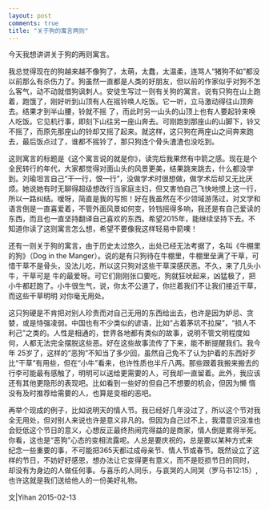 ```yaml
---
layout: post
comments: true
title: "关于狗的寓言两则"
---
```


今天我想讲讲关于狗的两则寓言。

我总觉得现在的狗越来越不像狗了，太萌，太蠢，太温柔，连骂人“猪狗不如”都没以前那么有杀伤力了。狗虽然一直都是人类的好朋友，但以前的作家似乎对狗不怎么客气，动不动就借狗讽刺人。安徒生写过一则有关狗的寓言。说有只狗在山上跑着，跑饿了，刚好听到山顶有人在摇铃唤人吃饭。它一听，立马激动得往山顶奔去。结果才到半山腰，铃就不摇 了，而此时另一山头的山顶上也有人要起铃来唤人吃饭。它见机行事，即刻下山往另一座山奔去。可刚跑到那座山的山脚下，铃又不摇了，而原先那座山的铃却又摇了起来。就这样，这只狗在两座山之间奔来跑去，最后饭点过了，谁都不摇铃了，那只狗连个骨头渣渣也没吃到。

这则寓言的标题是《这个寓言说的就是你》，读完后我果然有中箭之感。现在是个全民转行的年代，大家都觉得对面山头的风景更美，结果跳来跳去，什么都没学到。刘瑜坦言自己“干一行，恨一行”，没做学术时很想做，做学术后却又无比厌烦。她说她有时无聊得超级想改行当家庭主妇，但又害怕自己飞快地恨上这一行， 所以一路纠结。嗳呀，简直是我的写照！好在我虽然在不少领域游荡过，对文学和语言倒是一直喜爱着，不管外面风景如何变，铃铛摇得多响，我还是有自己爱读的东西，而且也一直坚持翻译自己喜欢的东西。希望2015年，能继续坚持下去。不知道你读了这则寓言怎么想，希望不要像我这样轻易中箭噢！

还有一则关于狗的寓言，由于历史太过悠久，出处已经无法考据了，名叫《牛棚里的狗》（Dog in the Manger）。说的是有只狗待在牛棚里，牛棚里垒满了干草，可惜干草不是骨头，没法儿吃，所以这只狗对这些干草深感厌恶。不久，来了几头小牛，干草可是 牛的最爱呀。可它们刚刚张口要吃，狗就狂吠起来，凶猛极了，把小牛都赶跑了。小牛很生气，说，你太不公道了，你拦着我们不让我们接近干草，而这些干草明明 对你毫无用处。

这只狗硬是不肯把对别人珍贵而对自己无用的东西给出去，也许是因为妒忌、贪婪，或是恃强凌弱。中国也有不少类似的谚语，比如“占着茅坑不拉屎”，“损人不 利己”之类的。人性是相通的，世界各地都有类似的故事，说明不管文明程度如何，人都无法完全摆脱这些恶。好在这些故事流传了下来，能不断提醒我们。我今年 25岁了，这样的“恶狗”不知当了多少回，虽然自己免不了认为护着的东西好歹比“干草”有用些，但在“小牛”看来，也许性质也半斤八两。那些跟着我搬来搬去的行李可能最有感触了，明明可以送给更需要的人，可我却一直留着。此外，我应该还有其他更隐形的表现吧。比如看到一些好的但自己不想要的机会，但因为懒 惰没有及时推荐给需要的人，也算是变相的恶吧。

再举个现成的例子，比如说明天的情人节。我已经好几年没过了，所以这个节对我全无用处，但对别人来说也许是意义非凡的。但因为自己过不上，我潜意识没准也会贬低这个节日的意义，心想反正最终热闹完得益的是商家，情人倒是累得半死。你看，这也是“恶狗”心态的变相流露呢。人总是要庆祝的，总是要以某种方式来 纪念一些重要的事，不可能把365天都过成母亲节、情人节或春节。既然设立了这样的节日，不妨好好感恩，想办法让它变得更有意义，而不是贬损节日的同时， 却没有为身边的人做任何事。与喜乐的人同乐，与哀哭的人同哭（罗马书12:15）,也许这就是我们送给他人的一份美好礼物。

文|Yihan
2015-02-13
